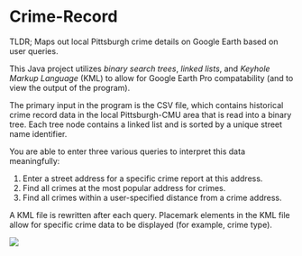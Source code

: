 # Crime-Record
TLDR; Maps out local Pittsburgh crime details on Google Earth based on user queries.

This Java project utilizes _binary search trees_, _linked lists_, and _Keyhole Markup Language_ (KML) to allow for Google Earth Pro compatability (and to view the output of the program). 

The primary input in the program is the CSV file, which contains historical crime record data in the local Pittsburgh-CMU area that is read into a binary tree. Each tree node contains a linked list and is sorted by a unique street name identifier. 

You are able to enter three various queries to interpret this data meaningfully: 

1. Enter a street address for a specific crime report at this address.
2. Find all crimes at the most popular address for crimes.
3. Find all crimes within a user-specified distance from a crime address. 

A KML file is rewritten after each query. Placemark elements in the KML file allow for specific crime data to be displayed (for example, crime type).


![]({{site.baseurl}}//3000forbesav%20NEARBY1000ft.png)